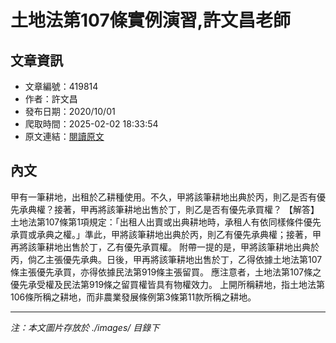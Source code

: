 # 土地法第107條實例演習,許文昌老師

## 文章資訊
- 文章編號：419814
- 作者：許文昌
- 發布日期：2020/10/01
- 爬取時間：2025-02-02 18:33:54
- 原文連結：[閱讀原文](https://real-estate.get.com.tw/Columns/detail.aspx?no=419814)

## 內文
甲有一筆耕地，出租於乙耕種使用。不久，甲將該筆耕地出典於丙，則乙是否有優先承典權？接著，甲再將該筆耕地出售於丁，則乙是否有優先承買權？
【解答】
土地法第107條第1項規定：「出租人出賣或出典耕地時，承租人有依同樣條件優先承買或承典之權。」準此，甲將該筆耕地出典於丙，則乙有優先承典權；接著，甲再將該筆耕地出售於丁，乙有優先承買權。
附帶一提的是，甲將該筆耕地出典於丙，倘乙主張優先承典。日後，甲再將該筆耕地出售於丁，乙得依據土地法第107條主張優先承買，亦得依據民法第919條主張留買。
應注意者，土地法第107條之優先承受權及民法第919條之留買權皆具有物權效力。
上開所稱耕地，指土地法第106條所稱之耕地，而非農業發展條例第3條第11款所稱之耕地。

---
*注：本文圖片存放於 ./images/ 目錄下*

